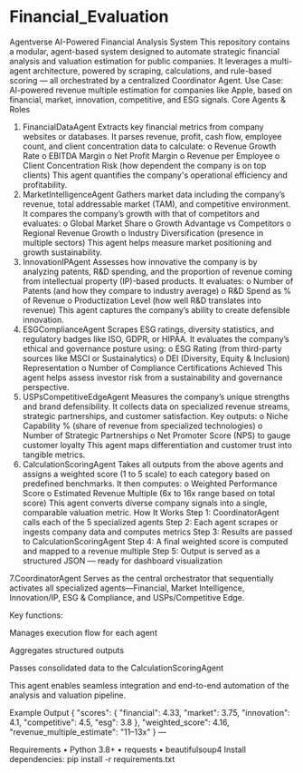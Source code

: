 # Financial_Evaluation
Agentverse AI-Powered Financial Analysis System
This repository contains a modular, agent-based system designed to automate strategic financial analysis and valuation estimation for public companies. It leverages a multi-agent architecture, powered by scraping, calculations, and rule-based scoring — all orchestrated by a centralized Coordinator Agent.
 Use Case: AI-powered revenue multiple estimation for companies like Apple, based on financial, market, innovation, competitive, and ESG signals.
Core Agents & Roles
1.	FinancialDataAgent
Extracts key financial metrics from company websites or databases. It parses revenue, profit, cash flow, employee count, and client concentration data to calculate:
o	Revenue Growth Rate
o	EBITDA Margin
o	Net Profit Margin
o	Revenue per Employee
o	Client Concentration Risk (how dependent the company is on top clients)
This agent quantifies the company's operational efficiency and profitability.
2.	MarketIntelligenceAgent
Gathers market data including the company’s revenue, total addressable market (TAM), and competitive environment. It compares the company’s growth with that of competitors and evaluates:
o	Global Market Share
o	Growth Advantage vs Competitors
o	Regional Revenue Growth
o	Industry Diversification (presence in multiple sectors)
This agent helps measure market positioning and growth sustainability.
3.	InnovationIPAgent
Assesses how innovative the company is by analyzing patents, R&D spending, and the proportion of revenue coming from intellectual property (IP)-based products. It evaluates:
o	Number of Patents (and how they compare to industry average)
o	R&D Spend as % of Revenue
o	Productization Level (how well R&D translates into revenue)
This agent captures the company’s ability to create defensible innovation.
4.	ESGComplianceAgent
Scrapes ESG ratings, diversity statistics, and regulatory badges like ISO, GDPR, or HIPAA. It evaluates the company’s ethical and governance posture using:
o	ESG Rating (from third-party sources like MSCI or Sustainalytics)
o	DEI (Diversity, Equity & Inclusion) Representation
o	Number of Compliance Certifications Achieved
This agent helps assess investor risk from a sustainability and governance perspective.
5.	USPsCompetitiveEdgeAgent
Measures the company’s unique strengths and brand defensibility. It collects data on specialized revenue streams, strategic partnerships, and customer satisfaction. Key outputs:
o	Niche Capability % (share of revenue from specialized technologies)
o	Number of Strategic Partnerships
o	Net Promoter Score (NPS) to gauge customer loyalty
This agent maps differentiation and customer trust into tangible metrics.
6.	CalculationScoringAgent
Takes all outputs from the above agents and assigns a weighted score (1 to 5 scale) to each category based on predefined benchmarks. It then computes:
o	Weighted Performance Score
o	Estimated Revenue Multiple (6x to 16x range based on total score)
This agent converts diverse company signals into a single, comparable valuation metric.
 How It Works
Step 1: CoordinatorAgent calls each of the 5 specialized agents
Step 2: Each agent scrapes or ingests company data and computes metrics
Step 3: Results are passed to CalculationScoringAgent
Step 4: A final weighted score is computed and mapped to a revenue multiple
Step 5: Output is served as a structured JSON — ready for dashboard visualization

7.CoordinatorAgent
Serves as the central orchestrator that sequentially activates all specialized agents—Financial, Market Intelligence, Innovation/IP, ESG & Compliance, and USPs/Competitive Edge.

Key functions:

Manages execution flow for each agent

Aggregates structured outputs

Passes consolidated data to the CalculationScoringAgent

This agent enables seamless integration and end-to-end automation of the analysis and valuation pipeline.


Example Output
{
"scores": {
"financial": 4.33,
"market": 3.75,
"innovation": 4.1,
"competitive": 4.5,
"esg": 3.8
},
"weighted_score": 4.16,
"revenue_multiple_estimate": "11–13x"
}
—

Requirements
•	Python 3.8+
•	requests
•	beautifulsoup4
Install dependencies:
pip install -r requirements.txt
